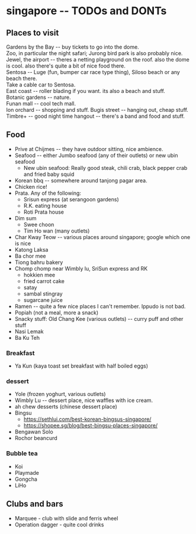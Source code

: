 # singapore -- TODOs and DONTs

## Places to visit
Gardens by the Bay -- buy tickets to go into the dome.  
Zoo, in particular the night safari; Jurong bird park is also probably nice.  
Jewel, the airport -- theres a netting playground on the roof. also the dome is cool. also there's quite a bit of nice food there.  
Sentosa -- Luge (fun, bumper car race type thing), Siloso beach or any beach there.  
Take a cable car to Sentosa.  
East coast -- roller blading if you want. its also a beach and stuff.  
Botanic gardens -- nature.  
Funan mall -- cool tech mall.  
Ion orchard -- shopping and stuff. 
Bugis street -- hanging out, cheap stuff. 
Timbre+ -- good night time hangout -- there's a band and food and stuff. 

## Food
- Prive at Chijmes -- they have outdoor sitting, nice ambience.    
- Seafood -- either Jumbo seafood (any of their outlets) or new ubin seafood    
    - New ubin seafood: Really good steak, chili crab, black pepper crab and fried baby squid
- Korean bbq -- somewhere around tanjong pagar area.  
- Chicken rice! 
- Prata. Any of the following:
    - Srisun express (at serangoon gardens)
    - R.K. eating house
    - Roti Prata house
- Dim sum
    - Swee choon 
    - Tim Ho wan (many outlets)
- Char Kway Teow -- various places around singapore; google which one is nice
- Katong Laksa
- Ba chor mee
- Tiong bahru bakery
- Chomp chomp  near Wimbly lu, SriSun express and RK
    - hokkien mee
    - fried carrot cake
    - satay
    - sambal stingray
    - sugarcane juice
- Ramen -- quite a few nice places I can't remember. Ippudo is not bad.  
- Popiah (not a meal, more a snack)
- Snacky stuff: Old Chang Kee (various outlets) -- curry puff and other stuff
- Nasi Lemak
- Ba Ku Teh 


### Breakfast
- Ya Kun (kaya toast set breakfast with half boiled eggs)
  

### dessert
- Yole (frozen yoghurt, various outlets)
- Wimbly Lu -- dessert place, nice waffles with ice cream. 
- ah chew desserts (chinese dessert place)
- Bingsu
    - https://sethlui.com/best-korean-bingsus-singapore/
    - https://shopee.sg/blog/best-bingsu-places-singapore/
- Bengawan Solo 
- Rochor beancurd 

### Bubble tea
- Koi
- Playmade
- Gongcha
- LiHo

## Clubs and bars
- Marquee - club with slide and ferris wheel
- Operation dagger - quite cool drinks

